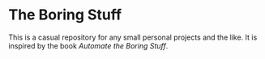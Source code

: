# The Boring Stuff
This is a casual repository for any small personal projects and the like. It is inspired by the book *Automate the Boring Stuff*.
